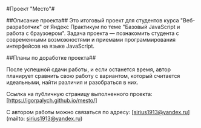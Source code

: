 #Проект "Место"#

##Описание проекта##
Это итоговый проект для студентов курса "Веб-разработчик" от Яндекс Практикум по теме "Базовый JavaScript и работа с браузоером". Задача проекта — познакомить студента с современными возможностями и приемами программирования интерфейсов на языке JavaScript.

##Планы по доработке проекта##

После успешной сдачи работы, и если останется время, автор планирует сравнить свою работу с вариантом, который считается идеальными, найти различия и разобраться в них.

Ссылка на публичную страницу выполненного проекта: [https://igorpalych.github.io/mesto/]

С автором работы можно связаться по адресу: [sirius1913@yandex.ru](mailto: sirius1913@yandex.ru)
